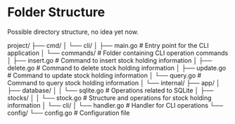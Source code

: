 Folder Structure
===

Possible directory structure, no idea yet now.

project/
├── cmd/
│   └── cli/
│       ├── main.go            # Entry point for the CLI application
│       └── commands/          # Folder containing CLI operation commands
│           ├── insert.go      # Command to insert stock holding information
│           ├── delete.go      # Command to delete stock holding information
│           ├── update.go      # Command to update stock holding information
│           └── query.go       # Command to query stock holding information
│
└── internal/
    ├── app/
    │   ├── database/
    │   │   └── sqlite.go       # Operations related to SQLite
    │   ├── stocks/
    │   │   └── stock.go        # Structure and operations for stock holding information
    │   └── cli/
    │       └── handler.go      # Handler for CLI operations
    └── config/
        └── config.go           # Configuration file

